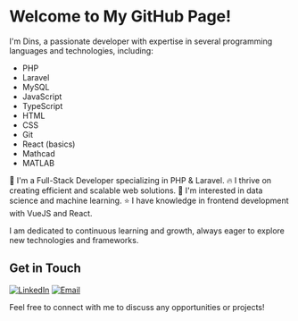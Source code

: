 # Welcome to My GitHub Page!

I'm Dins, a passionate developer with expertise in several programming languages and technologies, including:
- PHP
- Laravel
- MySQL
- JavaScript
- TypeScript
- HTML
- CSS
- Git
- React (basics)
- Mathcad
- MATLAB

🦾 I'm a Full-Stack Developer specializing in PHP & Laravel.
🔥 I thrive on creating efficient and scalable web solutions.
🤖 I'm interested in data science and machine learning.
⭐️ I have knowledge in frontend development with VueJS and React.

I am dedicated to continuous learning and growth, always eager to explore new technologies and frameworks.

## Get in Touch
[![LinkedIn](https://img.shields.io/badge/LinkedIn-0077B5?style=flat-square&logo=linkedin&logoColor=white)](https://www.linkedin.com/in/dinsvasijevs)
[![Email](https://img.shields.io/badge/Email-d14836?style=flat-square&logo=gmail&logoColor=white)](mailto:dinaex13@gmail.com)

Feel free to connect with me to discuss any opportunities or projects!

